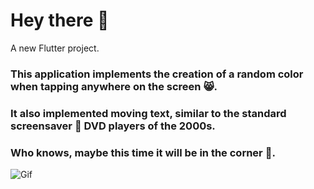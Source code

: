 # Hey there :wave:

A new Flutter project.

### This application implements the creation of a random color when tapping anywhere on the screen :smile_cat:.
### It also implemented moving text, similar to the standard screensaver :dvd: DVD players of the 2000s. 
### Who knows, maybe this time it will be in the corner :eyes:.

![Gif](https://s8.gifyu.com/images/doc_2022-06-14_09-32-18116e85b41a0f1f1e.gif)
